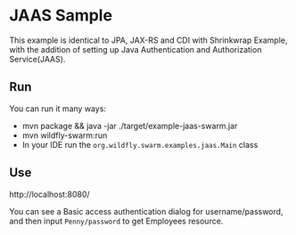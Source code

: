 # JAAS Sample

This example is identical to JPA, JAX-RS and CDI with Shrinkwrap Example,
with the addition of setting up Java Authentication and Authorization Service(JAAS).

## Run

You can run it many ways:

* mvn package && java -jar ./target/example-jaas-swarm.jar
* mvn wildfly-swarm:run
* In your IDE run the `org.wildfly.swarm.examples.jaas.Main` class

## Use

http://localhost:8080/

You can see a Basic access authentication dialog for username/password, and then input `Penny/password` to get Employees resource.